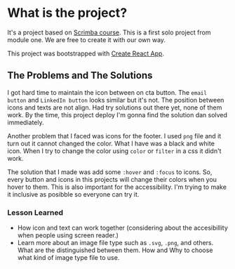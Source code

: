 # What is the project?

It's a project based on [Scrimba course](https://scrimba.com/learn/learnreact). This is a first solo project from module one. We are free to create it with our own way.

This project was bootstrapped with [Create React App](https://github.com/facebook/create-react-app).

## The Problems and The Solutions

I got hard time to maintain the icon between on cta button. The `email button` and `LinkedIn button` looks similar but it's not. The position between icons and texts are not align. Had try solutions out there yet, none of them work. By the time, this project deploy I'm gonna find the solution dan solved immediately.

Another problem that I faced was icons for the footer. I used `png` file and it turn out it cannot changed the color. What I have was a black and white icon. When I try to change the color using `color` or `filter` in a css it didn't work.

The solution that I made was add some `:hover` and `:focus` to icons. So, every button and icons in this projects will change their colors when you hover to them. This is also important for the accessibility. I'm trying to make it inclusive as posibble so everyone can try it.

### Lesson Learned

- How icon and text can work together (considering about the accesibillity when people using screen reader.)
- Learn more about an image file type such as `.svg`, `.png`, and others. What are the distinguished between them. How and Why to choose what kind of image type file to use.

